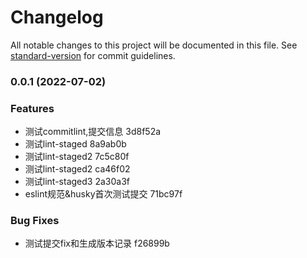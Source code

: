 # Changelog

All notable changes to this project will be documented in this file. See [standard-version](https://github.com/conventional-changelog/standard-version) for commit guidelines.

### 0.0.1 (2022-07-02)


### Features

* 测试commitlint,提交信息 3d8f52a
* 测试lint-staged 8a9ab0b
* 测试lint-staged2 7c5c80f
* 测试lint-staged2 ca46f02
* 测试lint-staged3 2a30a3f
* eslint规范&husky首次测试提交 71bc97f


### Bug Fixes

* 测试提交fix和生成版本记录 f26899b

